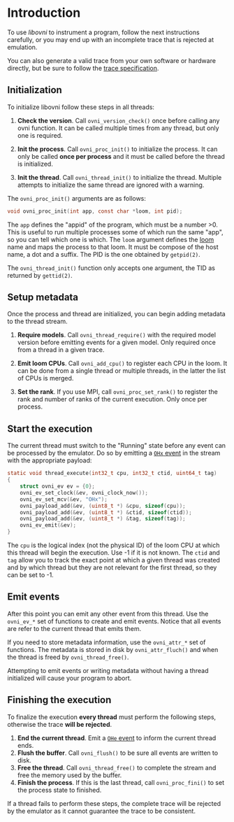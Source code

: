 # Introduction

To use *libovni* to instrument a program, follow the next instructions
carefully, or you may end up with an incomplete trace that is rejected at
emulation.

You can also generate a valid trace from your own software or hardware
directly, but be sure to follow the [trace specification](trace_spec.md).

## Initialization

To initialize libovni follow these steps in all threads:

1. **Check the version**. Call `ovni_version_check()` once before calling any
   ovni function. It can be called multiple times from any thread, but only one
   is required.

2. **Init the process**. Call `ovni_proc_init()` to initialize the process. It
   can only be called **once per process** and it must be called before the
   thread is initialized.

3. **Init the thread**. Call `ovni_thread_init()` to initialize the thread.
   Multiple attempts to initialize the same thread are ignored with a warning.

The `ovni_proc_init()` arguments are as follows:

```c
void ovni_proc_init(int app, const char *loom, int pid);
```

The `app` defines the "appid" of the program, which must be a number >0. This is
useful to run multiple processes some of which run the same "app", so you can
tell which one is which. The `loom` argument defines the
[loom](../concepts/part-model.md#loom) name and maps the process to that
loom. It must be compose of the host name, a dot and a suffix. The PID is the
one obtained by `getpid(2)`.

The `ovni_thread_init()` function only accepts one argument, the TID as returned
by `gettid(2)`.

## Setup metadata

Once the process and thread are initialized, you can begin adding metadata to
the thread stream.

1. **Require models**. Call `ovni_thread_require()` with the required model
   version before emitting events for a given model. Only required once from a
   thread in a given trace.

2. **Emit loom CPUs**. Call `ovni_add_cpu()` to register each CPU in the loom. It can
   be done from a single thread or multiple threads, in the latter the list of
   CPUs is merged.

3. **Set the rank**. If you use MPI, call `ovni_proc_set_rank()` to register the
   rank and number of ranks of the current execution. Only once per process.

## Start the execution

The current thread must switch to the "Running" state before any event can be
processed by the emulator. Do so by emitting a [`OHx`
event](../emulation/events.md#OHx) in the stream with the appropriate payload:

```c
static void thread_execute(int32_t cpu, int32_t ctid, uint64_t tag)
{
    struct ovni_ev ev = {0};
    ovni_ev_set_clock(&ev, ovni_clock_now());
    ovni_ev_set_mcv(&ev, "OHx");
    ovni_payload_add(&ev, (uint8_t *) &cpu, sizeof(cpu));
    ovni_payload_add(&ev, (uint8_t *) &ctid, sizeof(ctid));
    ovni_payload_add(&ev, (uint8_t *) &tag, sizeof(tag));
    ovni_ev_emit(&ev);
}
```

The `cpu` is the logical index (not the physical ID) of the loom CPU at which
this thread will begin the execution. Use -1 if it is not known. The `ctid` and
`tag` allow you to track the exact point at which a given thread was created and
by which thread but they are not relevant for the first thread, so they can be
set to -1.

## Emit events

After this point you can emit any other event from this thread. Use the
`ovni_ev_*` set of functions to create and emit events. Notice that all events
are refer to the current thread that emits them.

If you need to store metadata information, use the `ovni_attr_*` set of
functions. The metadata is stored in disk by `ovni_attr_fluch()` and when the
thread is freed by `ovni_thread_free()`.

Attempting to emit events or writing metadata without having a thread
initialized will cause your program to abort.

## Finishing the execution

To finalize the execution **every thread** must perform the following steps,
otherwise the trace **will be rejected**.

1. **End the current thread**. Emit a [`OHe` event](../emulation/events.md#OHe) to inform the current thread ends.
2. **Flush the buffer**. Call `ovni_flush()` to be sure all events are written
   to disk.
3. **Free the thread**. Call `ovni_thread_free()` to complete the stream and
   free the memory used by the buffer.
4. **Finish the process**. If this is the last thread, call `ovni_proc_fini()`
   to set the process state to finished.

If a thread fails to perform these steps, the complete trace will be rejected by
the emulator as it cannot guarantee the trace to be consistent.

